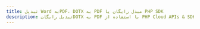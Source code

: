 ---title: تبدیل Word بهPDF، DOTX به PDF مبدل رایگان یا PHP SDKdescription: تبدیل رایگانDOTX به PDF با استفاده از PHP Cloud APIs & SDK. همچنین اسناد Microsoft Word و OpenOffice را در Cloud ایجاد، ویرایش و رندر کنید.---